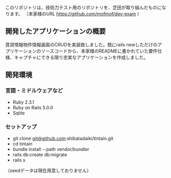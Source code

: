 このリポジトリは、技術力テスト用のリポジトリを、芝田が取り組んだものになります。
（本家様のURL https://github.com/mofmof/dev-exam ）

## 開発したアプリケーションの概要
賃貸情報物件情報画面のCRUDを実装致しました。既にrails newしただけのアプリケーションのソースコードから、本家様のREADMEに書かれていた要件仕様、キャプチャにできる限り忠実なアプリケーションを作成しました。

## 開発環境

### 言語・ミドルウェアなど
- Ruby 2.3.1
- Ruby on Rails 5.0.0
- Sqlite

### セットアップ

- git clone git@github.com:shibatadaiki/tintain.git
- cd tintain
- bundle install --path vendor/bundler
- rails db:create db:migrate
- rails s

（seedデータは現在用意しておりません）
